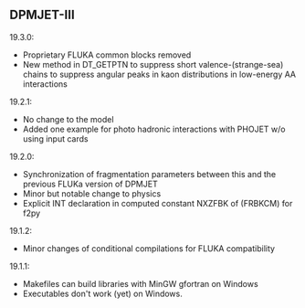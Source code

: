 ## DPMJET-III

19.3.0:
- Proprietary FLUKA common blocks removed
- New method in DT_GETPTN to suppress short valence-(strange-sea) chains to suppress angular peaks in kaon distributions in low-energy AA interactions

19.2.1:
- No change to the model
- Added one example for photo hadronic interactions with PHOJET w/o using input cards

19.2.0:
- Synchronization of fragmentation parameters between this and the previous FLUKa version of DPMJET
- Minor but notable change to physics
- Explicit INT declaration in computed constant NXZFBK of (FRBKCM) for f2py

19.1.2:
- Minor changes of conditional compilations for FLUKA compatibility 


19.1.1:
- Makefiles can build libraries with MinGW gfortran on Windows
- Executables don't work (yet) on Windows.